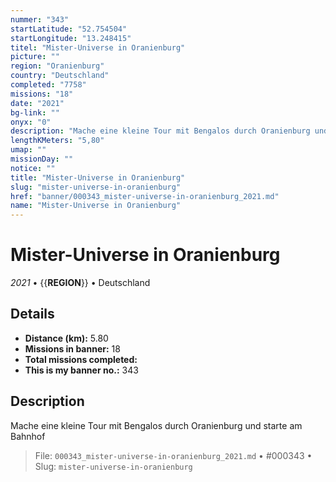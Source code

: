 ```yaml
---
nummer: "343"
startLatitude: "52.754504"
startLongitude: "13.248415"
titel: "Mister-Universe in Oranienburg"
picture: ""
region: "Oranienburg"
country: "Deutschland"
completed: "7758"
missions: "18"
date: "2021"
bg-link: ""
onyx: "0"
description: "Mache eine kleine Tour mit Bengalos durch Oranienburg und starte am Bahnhof"
lengthKMeters: "5,80"
umap: ""
missionDay: ""
notice: ""
title: "Mister-Universe in Oranienburg"
slug: "mister-universe-in-oranienburg"
href: "banner/000343_mister-universe-in-oranienburg_2021.md"
name: "Mister-Universe in Oranienburg"
---
```

# Mister-Universe in Oranienburg

*2021* • {{__REGION__}} • Deutschland





## Details
- **Distance (km):** 5.80
- **Missions in banner:** 18
- **Total missions completed:** 
- **This is my banner no.:** 343



## Description
Mache eine kleine Tour mit Bengalos durch Oranienburg und starte am Bahnhof




> File: `000343_mister-universe-in-oranienburg_2021.md` • #000343 • Slug: `mister-universe-in-oranienburg`
